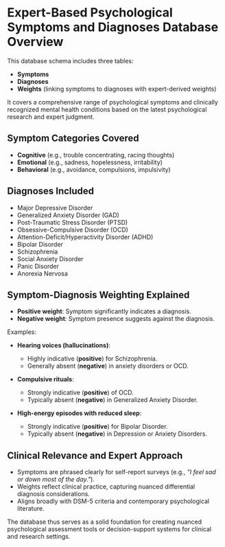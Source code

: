 # Expert-Based Psychological Symptoms and Diagnoses Database Overview

This database schema includes three tables:

* **Symptoms**
* **Diagnoses**
* **Weights** (linking symptoms to diagnoses with expert-derived weights)

It covers a comprehensive range of psychological symptoms and clinically recognized mental health conditions based on the latest psychological research and expert judgment.

## Symptom Categories Covered

* **Cognitive** (e.g., trouble concentrating, racing thoughts)
* **Emotional** (e.g., sadness, hopelessness, irritability)
* **Behavioral** (e.g., avoidance, compulsions, impulsivity)

## Diagnoses Included

* Major Depressive Disorder
* Generalized Anxiety Disorder (GAD)
* Post-Traumatic Stress Disorder (PTSD)
* Obsessive-Compulsive Disorder (OCD)
* Attention-Deficit/Hyperactivity Disorder (ADHD)
* Bipolar Disorder
* Schizophrenia
* Social Anxiety Disorder
* Panic Disorder
* Anorexia Nervosa

## Symptom-Diagnosis Weighting Explained

* **Positive weight**: Symptom significantly indicates a diagnosis.
* **Negative weight**: Symptom presence suggests against the diagnosis.

Examples:

* **Hearing voices (hallucinations)**:

  * Highly indicative (**positive**) for Schizophrenia.
  * Generally absent (**negative**) in anxiety disorders or OCD.

* **Compulsive rituals**:

  * Strongly indicative (**positive**) of OCD.
  * Typically absent (**negative**) in Generalized Anxiety Disorder.

* **High-energy episodes with reduced sleep**:

  * Strongly indicative (**positive**) for Bipolar Disorder.
  * Typically absent (**negative**) in Depression or Anxiety Disorders.

## Clinical Relevance and Expert Approach

* Symptoms are phrased clearly for self-report surveys (e.g., *"I feel sad or down most of the day."*).
* Weights reflect clinical practice, capturing nuanced differential diagnosis considerations.
* Aligns broadly with DSM-5 criteria and contemporary psychological literature.

The database thus serves as a solid foundation for creating nuanced psychological assessment tools or decision-support systems for clinical and research settings.
